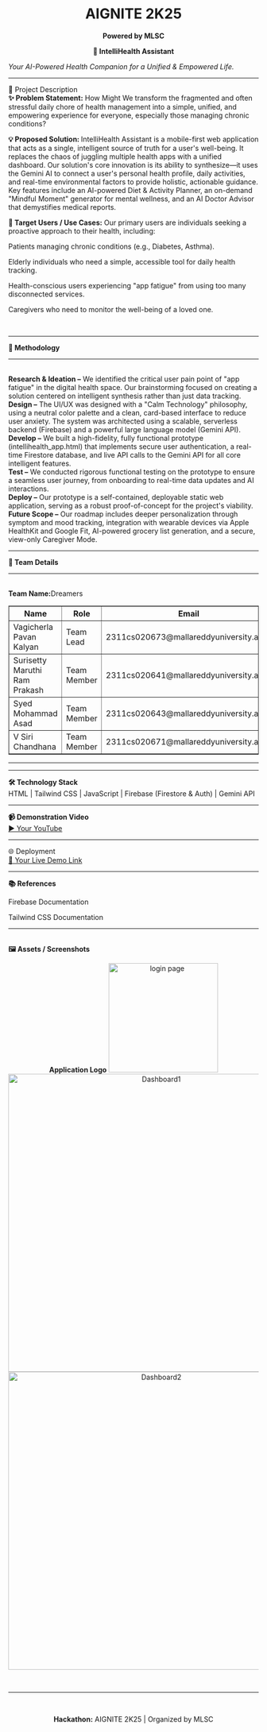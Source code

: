 <!-- AIGNITE Banner (centered) -->

<div align="center">
<h1> AIGNITE 2K25</h1>
<p><strong>Powered by MLSC</strong></p>
</div>

<p align="center">
<strong>🚀 IntelliHealth Assistant</strong>




<em>Your AI-Powered Health Companion for a Unified & Empowered Life.</em>
</p>
<hr>
📖 Project Description
<br>
<b>✨ Problem Statement:</b> How Might We transform the fragmented and often stressful daily chore of health management into a simple, unified, and empowering experience for everyone, especially those managing chronic conditions?<br>

<b>💡 Proposed Solution: </b>IntelliHealth Assistant is a mobile-first web application that acts as a single, intelligent source of truth for a user's well-being. It replaces the chaos of juggling multiple health apps with a unified dashboard. Our solution's core innovation is its ability to synthesize—it uses the Gemini AI to connect a user's personal health profile, daily activities, and real-time environmental factors to provide holistic, actionable guidance. Key features include an AI-powered Diet & Activity Planner, an on-demand "Mindful Moment" generator for mental wellness, and an AI Doctor Advisor that demystifies medical reports.
<br>

<b>🎯 Target Users / Use Cases:</b> Our primary users are individuals seeking a proactive approach to their health, including:

Patients managing chronic conditions (e.g., Diabetes, Asthma).

Elderly individuals who need a simple, accessible tool for daily health tracking.

Health-conscious users experiencing "app fatigue" from using too many disconnected services.

Caregivers who need to monitor the well-being of a loved one.

<br>
<hr>
<b>🔬 Methodology</b>
<hr>
<br>
<b>Research & Ideation –</b> We identified the critical user pain point of "app fatigue" in the digital health space. Our brainstorming focused on creating a solution centered on intelligent synthesis rather than just data tracking.
<br>
<b>Design –</b> The UI/UX was designed with a "Calm Technology" philosophy, using a neutral color palette and a clean, card-based interface to reduce user anxiety. The system was architected using a scalable, serverless backend (Firebase) and a powerful large language model (Gemini API).
<br>
<b>Develop –</b> We built a high-fidelity, fully functional prototype (intellihealth_app.html) that implements secure user authentication, a real-time Firestore database, and live API calls to the Gemini API for all core intelligent features.
<br>
<b>Test –</b> We conducted rigorous functional testing on the prototype to ensure a seamless user journey, from onboarding to real-time data updates and AI interactions.
<br>
<b>Deploy –</b> Our prototype is a self-contained, deployable static web application, serving as a robust proof-of-concept for the project's viability.
<br>
<b>Future Scope –</b> Our roadmap includes deeper personalization through symptom and mood tracking, integration with wearable devices via Apple HealthKit and Google Fit, AI-powered grocery list generation, and a secure, view-only Caregiver Mode.
<br>
<hr>
<b>👥 Team Details</b>
<hr>
<br>
<b>Team Name:</b>Dreamers<br>

<table border="1" cellpadding="8" cellspacing="0">
  <thead>
    <tr>
      <th>Name</th>
      <th>Role</th>
      <th>Email</th>
    </tr>
  </thead>
  <tbody>
    <tr>
      <td>Vagicherla Pavan Kalyan</td>
      <td>Team Lead</td>
      <td>2311cs020673@mallareddyuniversity.ac.in</td>
    </tr>
    <tr>
      <td>Surisetty Maruthi Ram Prakash</td>
      <td>Team Member</td>
      <td>2311cs020641@mallareddyuniversity.ac.in</td>
    </tr>
    <tr>
      <td>Syed Mohammad Asad</td>
      <td>Team Member</td>
      <td>2311cs020643@mallareddyuniversity.ac.in</td>
    </tr>
    <tr>
      <td>V Siri Chandhana</td>
      <td>Team Member</td>
      <td>2311cs020671@mallareddyuniversity.ac.in</td>
    </tr>
  </tbody>
</table>
<hr>

<hr>
<b>🛠️ Technology Stack</b><br>
HTML | Tailwind CSS | JavaScript | Firebase (Firestore & Auth) | Gemini API
<hr>
<b>📹 Demonstration Video</b><br>
<a href="https://youtu.be/J7wbnatRgGQ?si=iaLr7IhSzowYQxDh">
▶️ Your YouTube </a>
<hr>
🌐 Deployment<br>
<a href="https://aignite-red.vercel.app/">
🔗 Your Live Demo Link</a>
<hr>
<b>📚 References</b><br>

Firebase Documentation

Tailwind CSS Documentation
<hr>
<br>
<b>🖼️ Assets / Screenshots</b>
<p align="center">
<strong>Application Logo</strong>




<img src="https://www.google.com/search?q=https://drive.google.com/uc%3Fid%3D1_mH5op23iJfTVVFQoNwSApRJvp1PDP7I" alt="login page" width="220" />












<img src="https://www.google.com/search?q=https://drive.google.com/uc%3Fid%3D1TGoqFLc6imQf5mPYGr-83rCeT_5BweJH" alt="Dashboard1" width="600" />
<br>











<img src="https://www.google.com/search?q=https://drive.google.com/uc%3Fid%3D1rTa0asd1Jko1NxW0lLHImCS39rQBzl52" alt="Dashboard2" width="600" />
</p>
<br>
<hr/>
<br>
<p align="center">
<b>Hackathon:</b> AIGNITE 2K25 | Organized by MLSC
</p>
